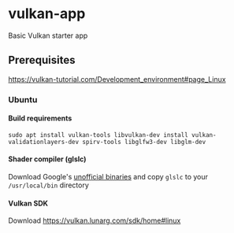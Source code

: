 # vulkan-app
Basic Vulkan starter app

## Prerequisites
https://vulkan-tutorial.com/Development_environment#page_Linux

### Ubuntu
#### Build requirements
```shell
sudo apt install vulkan-tools libvulkan-dev install vulkan-validationlayers-dev spirv-tools libglfw3-dev libglm-dev
```

#### Shader compiler (glslc) 
Download Google's [unofficial binaries](https://github.com/google/shaderc/blob/main/downloads.md) and copy `glslc` to your `/usr/local/bin` directory

#### Vulkan SDK
Download https://vulkan.lunarg.com/sdk/home#linux